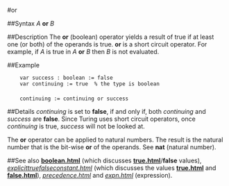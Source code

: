 
#or

##Syntax
_A_ **or** _B_


##Description
The **or** (boolean) operator yields a result of true if at least one (or both) of the operands is true. **or** is a short circuit operator. For example, if _A_ is true in _A_ **or** _B_ then _B_ is not evaluated.


##Example


        var success : boolean := false
        var continuing := true  % the type is boolean
        
        continuing := continuing or success
##Details
_continuing_ is set to **false**, if and only if, both _continuing_ and _success_ are **false**. Since Turing uses short circuit operators, once _continuing_ is true, _success_ will not be looked at.

The **or** operator can be applied to natural numbers. The result is the natural number that is the bit-wise **or** of the operands. See **nat** (natural number).


##See also
**[boolean.html](boolean)** (which discusses **[true.html](true)**/**false** values), _[explicittruefalseconstant.html](explicitTrueFalseConstant)_ (which discusses the values **[true.html](true)** and **[false.html](false)**), _[precedence.html](precedence)_ and _[expn.html](expn)_ (expression).

